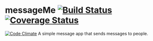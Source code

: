 
# messageMe [![Build Status](https://travis-ci.org/Daymorelah/messageMe.svg?branch=test)](https://travis-ci.org/Daymorelah/messageMe)    [![Coverage Status](https://coveralls.io/repos/github/Daymorelah/messageMe/badge.svg?branch=test)](https://coveralls.io/github/Daymorelah/messageMe?branch=test)
[![Code Climate](https://codeclimate.com/github/codeclimate/codeclimate/badges/gpa.svg)](https://codeclimate.com/github/Daymorelah/messageMe)
A simple message app that sends messages to people. 
